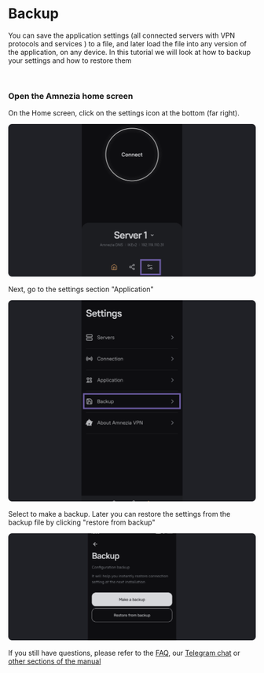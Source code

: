 # Backup

You can save the application settings (all connected servers with VPN protocols and services ) to a file, and later load the file into any version of the application, on any device.
In this tutorial we will look at how to backup your settings and how to restore them 

&nbsp;

### Open the Amnezia home screen

 On the Home screen, click on the settings icon at the bottom (far right).

![instruction 1](https://raw.githubusercontent.com/amnezia-vpn/amnezia.org-content/master/docs/en/instructions/20_backup/img/b_en_1.png)

Next, go to the settings section "Application"

![instruction 1](https://raw.githubusercontent.com/amnezia-vpn/amnezia.org-content/master/docs/en/instructions/20_backup/img/b_en_2.png)


Select to make a backup. Later you can restore the settings from the backup file by clicking "restore from backup"

![instruction 1](https://raw.githubusercontent.com/amnezia-vpn/amnezia.org-content/master/docs/en/instructions/20_backup/img/b_en_3.png)

If you still have questions, please refer to the [FAQ], our [Telegram chat] or [other sections of the manual]


[amnezia-site-ext-link]: https://amnezia-web-nx1r.vercel.app
[about-int-link]: /about
[FAQ]: ../faq
[telegram chat]: https://t.me/amnezia_vpn_en
[other sections of the manual]: ../instructions
